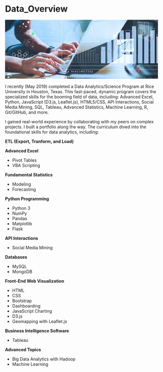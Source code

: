 # Data_Overview
![DataAnalysis](data_overview.png)

I recently (May 2019) completed a Data Analytics/Science Program at Rice University in Houston, Texas. This fast-paced, dynamic program covers the specialized skills for the booming field of data, including: Advanced Excel, Python, JavaScript (D3.js, Leaflet.js), HTML5/CSS, API Interactions, Social Media Mining, SQL, Tableau, Advanced Statistics, Machine Learning, R, Git/GitHub, and more.

I gained real-world experience by collaborating with my peers on complex projects. I built a portfolio along the way. The curriculum dived into the foundational skills for data analytics, including:

**ETL (Export, Tranform, and Load)**


**Advanced Excel**
- Pivot Tables
- VBA Scripting

**Fundamental Statistics**
- Modeling
- Forecasting

**Python Programming**
- Python 3
- NumPy
- Pandas
- Matplotlib
- Flask

**API Interactions**
- Social Media Mining

**Databases**
- MySQL
- MongoDB

**Front-End Web Visualization**
- HTML
- CSS
- Bootstrap
- Dashboarding
- JavaScript Charting
- D3.js
- Geomapping with Leaflet.js

**Business Intelligence Software**
- Tableau

**Advanced Topics**
- Big Data Analytics with Hadoop
- Machine Learning
